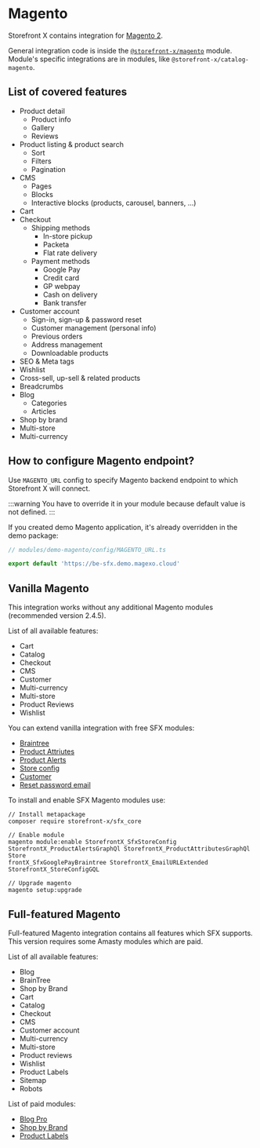 # Magento

Storefront X contains integration for [Magento 2](https://www.magento.com/).

General integration code is inside the [`@storefront-x/magento`](/modules/magento) module. Module's specific integrations are in modules, like `@storefront-x/catalog-magento`.

## List of covered features

- Product detail
  - Product info
  - Gallery
  - Reviews
- Product listing & product search
  - Sort
  - Filters
  - Pagination
- CMS
  - Pages
  - Blocks
  - Interactive blocks (products, carousel, banners, ...)
- Cart
- Checkout
  - Shipping methods
    - In-store pickup
    - Packeta
    - Flat rate delivery
  - Payment methods
    - Google Pay
    - Credit card
    - GP webpay
    - Cash on delivery
    - Bank transfer
- Customer account
  - Sign-in, sign-up & password reset
  - Customer management (personal info)
  - Previous orders
  - Address management
  - Downloadable products
- SEO & Meta tags
- Wishlist
- Cross-sell, up-sell & related products
- Breadcrumbs
- Blog
  - Categories
  - Articles
- Shop by brand
- Multi-store
- Multi-currency

## How to configure Magento endpoint?

Use `MAGENTO_URL` config to specify Magento backend endpoint to which Storefront X will connect.

:::warning
You have to override it in your module because default value is not defined.
:::

If you created demo Magento application, it's already overridden in the demo package:

```ts
// modules/demo-magento/config/MAGENTO_URL.ts

export default 'https://be-sfx.demo.magexo.cloud'
```

## Vanilla Magento
This integration works without any additional Magento modules (recommended version 2.4.5).

List of all available features:
- Cart
- Catalog
- Checkout
- CMS
- Customer
- Multi-currency
- Multi-store
- Product Reviews
- Wishlist

You can extend vanilla integration with free SFX modules:
- [Braintree](https://github.com/storefront-x/magento-module-sfx-google-pay-braintree)
- [Product Attriutes](https://github.com/storefront-x/magento-module-product-attributes-graph-ql)
- [Product Alerts](https://github.com/storefront-x/magento-module-product-alerts-graphql)
- [Store config](https://github.com/storefront-x/magento-module-sfx-store-config)
- [Customer](https://github.com/storefront-x/magento-module-customer-graph-ql-extended)
- [Reset password email](https://github.com/storefront-x/magento-module-email-url-extended)

To install and enable SFX Magento modules use:
```
// Install metapackage
composer require storefront-x/sfx_core

// Enable module
magento module:enable StorefrontX_SfxStoreConfig StorefrontX_ProductAlertsGraphQl StorefrontX_ProductAttributesGraphQl Store
frontX_SfxGooglePayBraintree StorefrontX_EmailURLExtended StorefrontX_StoreConfigGQL

// Upgrade magento
magento setup:upgrade
```

## Full-featured Magento

Full-featured Magento integration contains all features which SFX supports. This version requires some Amasty modules which are paid.

List of all available features:
- Blog
- BrainTree
- Shop by Brand
- Cart
- Catalog
- Checkout
- CMS
- Customer account
- Multi-currency
- Multi-store
- Product reviews
- Wishlist
- Product Labels
- Sitemap
- Robots

List of paid modules:
- [Blog Pro](https://amasty.com/blog-pro-for-magento-2.html)
- [Shop by Brand](https://amasty.com/shop-by-brand-for-magento-2.html)
- [Product Labels](https://amasty.com/product-labels-for-magento-2.html)